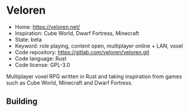 # Veloren

- Home: https://veloren.net/
- Inspiration: Cube World, Dwarf Fortress, Minecraft
- State: beta
- Keyword: role playing, content open, multiplayer online + LAN, voxel
- Code repository: https://gitlab.com/veloren/veloren.git
- Code language: Rust
- Code license: GPL-3.0

Multiplayer voxel RPG written in Rust and taking inspiration from games such as Cube World, Minecraft and Dwarf Fortress.

## Building
